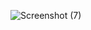 ![Screenshot (7)](https://github.com/727722eucy029/727722eucy029-cc/assets/151621032/12164215-ffc9-44b2-8549-d04b506ee83c)
